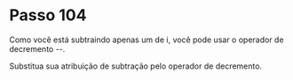 # Passo 104

Como você está subtraindo apenas um de i, você pode usar o operador de decremento --.

Substitua sua atribuição de subtração pelo operador de decremento.